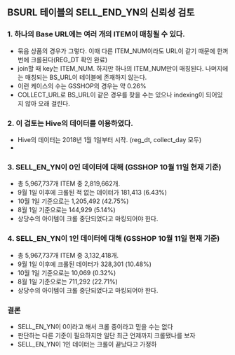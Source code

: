 ## BSURL 테이블의 SELL_END_YN의 신뢰성 검토

### 1. 하나의 Base URL에는 여러 개의 ITEM이 매칭될 수 있다.  
* 묶음 상품의 경우가 그렇다. 이때 다른 ITEM_NUM이라도 URL이 같기 때문에 한꺼번에 크롤된다(REG_DT 확인 완료)
* join할 때 key는 ITEM_NUM. 하지만 하나의 ITEM_NUM만이 매칭된다. 나머지에는 매칭되는 BS_URL이 테이블에 존재하지 않는다.
* 이런 케이스의 수는 GSSHOP의 경우는 약 0.26%
* COLLECT_URL로 BS_URL이 같은 경우를 찾을 수는 있으나 indexing이 되어있지 않아 오래 걸린다.

### 2. 이 검토는 Hive의 데이터를 이용하였다.
* Hive의 데이터는 2018년 1월 1일부터 시작. (reg_dt, collect_day 모두)
* 

### 3. SELL_EN_YN이 0인 데이터에 대해 (GSSHOP 10월 11일 현재 기준)
* 총 5,967,737개 ITEM 중 2,819,662개.
* 9월 1일 이후에 크롤된 적 없는 데이터가 181,413 (6.43%)
* 10월 1일 기준으로는 1,205,492 (42.75%)
* 8월 1일 기준으로는 144,929 (5.14%)
* 상당수의 아이템이 크롤 중단되었다고 마킹되어야 한다.

### 4. SELL_EN_YN이 1인 데이터에 대해 (GSSHOP 10월 11일 현재 기준)
* 총 5,967,737개 ITEM 중 3,132,418개.
* 9월 1일 이후에 크롤된 데이터가 328,301 (10.48%)
* 10월 1일 기준으로는 10,069 (0.32%)
* 8월 1일 기준으로는 711,292 (22.71%)
* 상당수의 아이템이 크롤 중단되었다고 마킹되어야 한다.

### 결론
* SELL_EN_YN이 0이라고 해서 크롤 중이라고 믿을 수는 없다
* 판단하는 다른 기준이 필요하지만 일단 최근 언제까지 크롤됐나를 보자
* SELL_EN_YN이 1인 데이터는 크롤이 끝났다고 가정하
